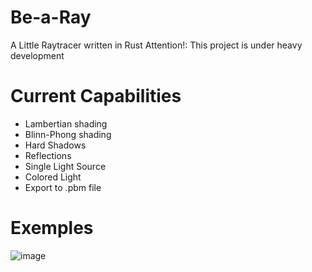 # Be-a-Ray

A Little Raytracer written in Rust
Attention!: This project is under heavy development

# Current Capabilities

- Lambertian shading
- Blinn-Phong shading
- Hard Shadows
- Reflections
- Single Light Source
- Colored Light
- Export to .pbm file

# Exemples

![image](https://github.com/Cubidev3/Be-a-Ray/assets/100206395/abd421a0-36e2-44be-88b4-64c474722911)
